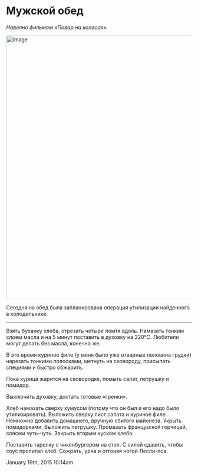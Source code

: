 # Мужской обед﻿

*Навеяно фильмом «Повар на колесах».*

<img src="/tumblr/108547691571_0.jpg" data-position="3" width="713"
height="713" alt="image" />

Сегодня на обед была запланирована операция утилизации найденного в
холодильнике.

------------------------------------------------------------------------

Взять буханку хлеба, отрезать четыре ломтя вдоль. Намазать тонким слоем
масла и на 5 минут поставить в духовку на 220°С. Любители могут делать
без масла, конечно же.

В это время куриное филе (у меня было уже отварные половина грудки)
нарезать тонкими полосками, метнуть на сковороду, присыпать специями и
быстро обжарить. 

Пока курица жарится на сковородке, помыть салат, петрушку и помидор.

Выключить духовку, достать готовые «гренки».

Хлеб намазать сверху хумусом (потому что он был и его надо было
утилизировать). Выложить сверху лист салата и куриное филе. Немножно
добавить домашнего, вручную сбитого майонеза. Укрыть
помидорками. Выложить петрушку. Промазать французской горчицей, совсем
чуть-чуть. Закрыть вторым куском хлеба.

Поставить тарелку с чикенбургером на стол. С силой сдавить, чтобы соус
пропитал хлеб. Сожрать, урча и отгоняя ногой Лесли-пса.

<span id="timestamp"> January 19th, 2015 10:14am </span>
